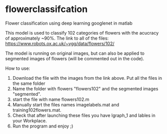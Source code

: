 # flowerclassifcation
Flower classification using deep learning googlenet in matlab


This model is used to classify 102 categories of flowers with the acucracy of approximately ~90%. 
The link to all of the files:
https://www.robots.ox.ac.uk/~vgg/data/flowers/102/

The model is running on original images, but can also be applied to segmented images of flowers (will be commented out in the code).


How to use:
1. Download the file with the images from the link above. Put all the files in the same folder
2. Name the folder with flowers "flowers102" and the segmented images "segmented".
3. start the file with name flowers102.m
4. Manually start the files names imagelabels.mat and training102flowers.mat.
5. Check that after launching these files you have lgraph_1 and lables in your Workplace.
6. Run the program and enjoy ;)
